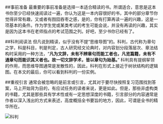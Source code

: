 ##事前准备
最重要的事前准备是选择一本适合精读的书。所谓适合，意思是这本书你至少已经快速阅读过一遍，你认为这是一本内容很好的书，其中的部分章节你觉得非常有趣，又或者有囫囵吞枣之感，是的，你有打算再读一遍的兴趣，这是一项基本的条件。作为学生党或某类考试的考生可能会说，并没有再读的兴趣，其实是因为这本书在老师指点的考试范围之列。好吧，至少书你已经有了。

##科判阅读法
但凡说到精读，似乎没有不提“思维导图”的。科判，古代称为章句之学，科是科目，判是判定，古人研究经文论典时，对内容划分段落层次、章法结构时采用的一种方法，“**凡为文辞，未有不辨章句而能工者也，凡览篇籍，未有不通章句而能识其义者也。故一切文辞学术，皆以章句为始基。**” 科判具有提纲挈领的作用，而思维导图通常是发散性的，因此，科判在形式上接近于树状结构的逻辑图。在本文的最后，你可以看到科判的一份实例。



##重视引言
通常会被忽略的是前言或引言，尤其对于要尽快按照复习范围找到答案，马上开始背为目的，有应试任务的读者来说，更是如此。但是，那些非虚构类的书籍，尤其是那些具有学术性或有一定思想深度的书籍，引言部分的内容通常是作者以深入浅出的方式来表述，高度概括全书要旨的地方，因此，可谓是全书的精华所在。

![科判](https://upload-images.jianshu.io/upload_images/275449-6a3c39040757bd1e.png?imageMogr2/auto-orient/strip%7CimageView2/2/w/1240)

